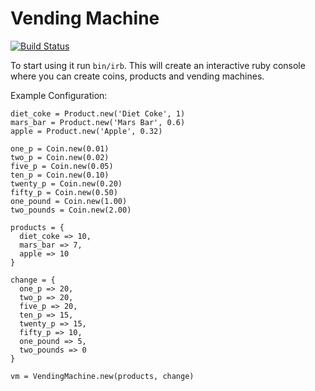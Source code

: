 # Vending Machine

[![Build Status](https://cloud.drone.io/api/badges/filipebarros/vending_machine/status.svg)](https://cloud.drone.io/filipebarros/vending_machine)

To start using it run `bin/irb`. This will create an interactive ruby console where you can create coins, products and vending machines.

Example Configuration: 
```
diet_coke = Product.new('Diet Coke', 1)
mars_bar = Product.new('Mars Bar', 0.6)
apple = Product.new('Apple', 0.32)

one_p = Coin.new(0.01)
two_p = Coin.new(0.02)
five_p = Coin.new(0.05)
ten_p = Coin.new(0.10)
twenty_p = Coin.new(0.20)
fifty_p = Coin.new(0.50)
one_pound = Coin.new(1.00)
two_pounds = Coin.new(2.00)

products = {
  diet_coke => 10,
  mars_bar => 7,
  apple => 10
}

change = {
  one_p => 20,
  two_p => 20,
  five_p => 20,
  ten_p => 15,
  twenty_p => 15,
  fifty_p => 10,
  one_pound => 5,
  two_pounds => 0
}

vm = VendingMachine.new(products, change)
```
